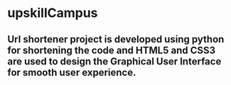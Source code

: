 # upskillCampus
## Url shortener project is developed using python for shortening the code and HTML5 and CSS3 are used to design the Graphical User Interface for smooth user experience.
